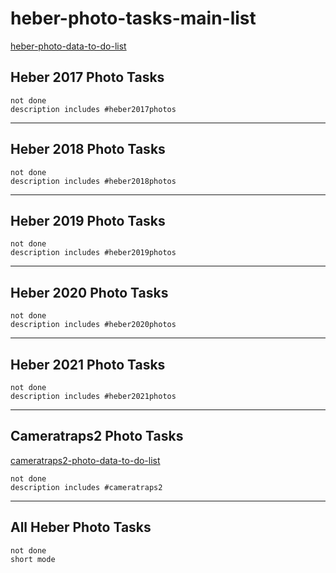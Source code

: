 # heber-photo-tasks-main-list
[heber-photo-data-to-do-list](heber-photo-data-to-do-list.md)
## Heber 2017 Photo Tasks
```tasks
not done
description includes #heber2017photos 
```
***
## Heber 2018 Photo Tasks
```tasks
not done
description includes #heber2018photos 
```
***
## Heber 2019 Photo Tasks
```tasks
not done
description includes #heber2019photos 
```
***
## Heber 2020 Photo Tasks
```tasks
not done
description includes #heber2020photos 
```
***
## Heber 2021 Photo Tasks
```tasks
not done
description includes #heber2021photos 
```
***
## Cameratraps2 Photo Tasks
[cameratraps2-photo-data-to-do-list](cameratraps2-photo-data-to-do-list.md)
```tasks
not done
description includes #cameratraps2
```
***
## All Heber Photo Tasks
```tasks
not done
short mode
```